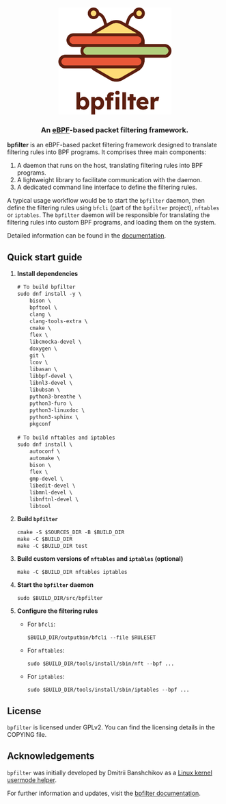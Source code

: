 <p align="center">
    <img src="doc/_static/logo-light-mode.png" height="250" alt="bpfilter"/>
</p>

<h3 align="center">An <a href="https://ebpf.io/">eBPF</a>-based packet filtering framework.</h3>

**bpfilter** is an eBPF-based packet filtering framework designed to translate filtering rules into BPF programs. It comprises three main components:

1. A daemon that runs on the host, translating filtering rules into BPF programs.
2. A lightweight library to facilitate communication with the daemon.
3. A dedicated command line interface to define the filtering rules.

A typical usage workflow would be to start the `bpfilter` daemon, then define the filtering rules using `bfcli` (part of the `bpfilter` project), `nftables` or `iptables`. The `bpfilter` daemon will be responsible for translating the filtering rules into custom BPF programs, and loading them on the system.

Detailed information can be found in the [documentation](https://bpfilter.io).

## Quick start guide

1. **Install dependencies**
    ```shell
    # To build bpfilter
    sudo dnf install -y \
        bison \
        bpftool \
        clang \
        clang-tools-extra \
        cmake \
        flex \
        libcmocka-devel \
        doxygen \
        git \
        lcov \
        libasan \
        libbpf-devel \
        libnl3-devel \
        libubsan \
        python3-breathe \
        python3-furo \
        python3-linuxdoc \
        python3-sphinx \
        pkgconf

    # To build nftables and iptables
    sudo dnf install \
        autoconf \
        automake \
        bison \
        flex \
        gmp-devel \
        libedit-devel \
        libmnl-devel \
        libnftnl-devel \
        libtool
    ```

2. **Build `bpfilter`**
    ```shell
    cmake -S $SOURCES_DIR -B $BUILD_DIR
    make -C $BUILD_DIR
    make -C $BUILD_DIR test
    ```

3. **Build custom versions of `nftables` and `iptables` (optional)**
    ```shell
    make -C $BUILD_DIR nftables iptables
    ```

4. **Start the `bpfilter` daemon**
    ```shell
    sudo $BUILD_DIR/src/bpfilter
    ```

5. **Configure the filtering rules**
    - For `bfcli`:
        ```shell
        $BUILD_DIR/outputbin/bfcli --file $RULESET
        ```
    - For `nftables`:
        ```shell
        sudo $BUILD_DIR/tools/install/sbin/nft --bpf ...
        ```
    - For `iptables`:
        ```shell
        sudo $BUILD_DIR/tools/install/sbin/iptables --bpf ...
        ```

## License

`bpfilter` is licensed under GPLv2. You can find the licensing details in the COPYING file.

## Acknowledgements

`bpfilter` was initially developed by Dmitrii Banshchikov as a [Linux kernel usermode helper](https://lore.kernel.org/bpf/20210829183608.2297877-1-me@ubique.spb.ru/).

For further information and updates, visit the [bpfilter documentation](https://bpfilter.io).
